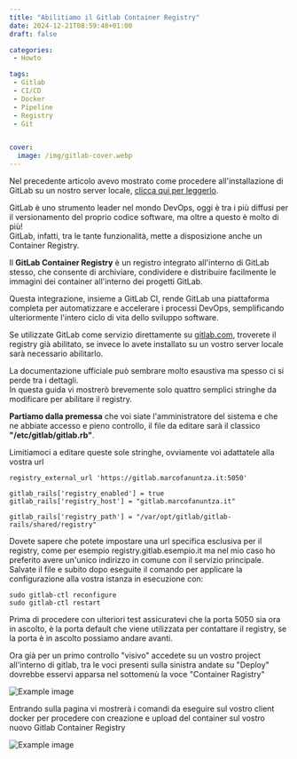 ```yaml
---
title: "Abilitiamo il Gitlab Container Registry"
date: 2024-12-21T08:59:48+01:00
draft: false

categories:
 - Howto

tags:
 - Gitlab
 - CI/CD
 - Docker
 - Pipeline
 - Registry
 - Git


cover:
  image: /img/gitlab-cover.webp
---
```



Nel precedente articolo avevo mostrato come procedere all'installazione di GitLab su un nostro server locale, [clicca qui per leggerlo](https://marcofanuntza.it/posts/installiamo-gitlab/).

GitLab è uno strumento leader nel mondo DevOps, oggi è tra i più diffusi per il versionamento del proprio codice software, ma oltre a questo è molto di più!  
GitLab, infatti, tra le tante funzionalità, mette a disposizione anche un Container Registry.

Il **GitLab Container Registry** è un registro integrato all'interno di GitLab stesso, che consente di archiviare, condividere e distribuire facilmente le immagini dei container all'interno dei progetti GitLab.

Questa integrazione, insieme a GitLab CI, rende GitLab una piattaforma completa per automatizzare e accelerare i processi DevOps, semplificando ulteriormente l'intero ciclo di vita dello sviluppo software.

Se utilizzate GitLab come servizio direttamente su [gitlab.com](https://gitlab.com), troverete il registry già abilitato, se invece lo avete installato su un vostro server locale sarà necessario abilitarlo.

La documentazione ufficiale può sembrare molto esaustiva ma spesso ci si perde tra i dettagli.  
In questa guida vi mostrerò brevemente solo quattro semplici stringhe da modificare per abilitare il registry.

**Partiamo dalla premessa** che voi siate l'amministratore del sistema e che ne abbiate accesso e pieno controllo, il file da editare sarà il classico **"/etc/gitlab/gitlab.rb"**.

Limitiamoci a editare queste sole stringhe, ovviamente voi adattatele alla vostra url

    registry_external_url 'https://gitlab.marcofanuntza.it:5050'

    gitlab_rails['registry_enabled'] = true
    gitlab_rails['registry_host'] = "gitlab.marcofanuntza.it"

    gitlab_rails['registry_path'] = "/var/opt/gitlab/gitlab-rails/shared/registry"


Dovete sapere che potete impostare una url specifica esclusiva per il registry, come per esempio registry.gitlab.esempio.it ma nel mio caso ho preferito avere un'unico indirizzo in comune con il servizio principale. Salvate il file e subito dopo eseguite il comando per applicare la configurazione alla vostra istanza in esecuzione con: 

    sudo gitlab-ctl reconfigure
    sudo gitlab-ctl restart

Prima di procedere con ulteriori test assicuratevi che la porta 5050 sia ora in ascolto, è la porta default che viene utilizzata per contattare il registry, se la porta è in ascolto possiamo andare avanti.

Ora già per un primo controllo "visivo" accedete su un vostro project all'interno di gitlab, tra le voci presenti sulla sinistra andate su "Deploy" dovrebbe esservi apparsa nel sottomenù la voce "Container Ragistry"


![Example image](/img/gitlab-registry1.webp)

Entrando sulla pagina vi mostrerà i comandi da eseguire sul vostro client docker per procedere con creazione e upload del container sul vostro nuovo Gitlab Container Registry

![Example image](/img/gitlab-registry2.webp)
